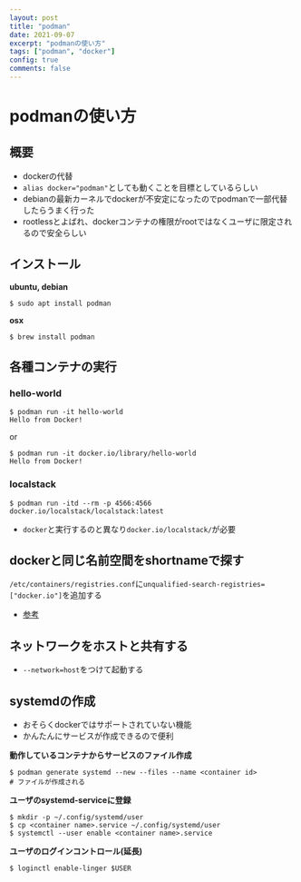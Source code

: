 ```yaml
---
layout: post
title: "podman"
date: 2021-09-07
excerpt: "podmanの使い方"
tags: ["podman", "docker"]
config: true
comments: false
---
```


# podmanの使い方

## 概要
 - dockerの代替
 - `alias docker="podman"`としても動くことを目標としているらしい
 - debianの最新カーネルでdockerが不安定になったのでpodmanで一部代替したらうまく行った
 - rootlessとよばれ、dockerコンテナの権限がrootではなくユーザに限定されるので安全らしい

## インストール

**ubuntu, debian**  

```console
$ sudo apt install podman
```

**osx**  

```console
$ brew install podman
```

## 各種コンテナの実行
### hello-world

```console
$ podman run -it hello-world
Hello from Docker!
```

or 

```console
$ podman run -it docker.io/library/hello-world
Hello from Docker!
```

### localstack

```console
$ podman run -itd --rm -p 4566:4566 docker.io/localstack/localstack:latest
```
 - `docker`と実行するのと異なり`docker.io/localstack/`が必要

## dockerと同じ名前空間をshortnameで探す
`/etc/containers/registries.conf`に`unqualified-search-registries=["docker.io"]`を追加する  
 - [参考](https://github.com/containers/podman/issues/9390)

## ネットワークをホストと共有する
 - `--network=host`をつけて起動する

## systemdの作成
 - おそらくdockerではサポートされていない機能
 - かんたんにサービスが作成できるので便利

**動作しているコンテナからサービスのファイル作成**  

```console
$ podman generate systemd --new --files --name <container id>
# ファイルが作成される
```

**ユーザのsystemd-serviceに登録**  

```console
$ mkdir -p ~/.config/systemd/user
$ cp <container name>.service ~/.config/systemd/user
$ systemctl --user enable <container name>.service
```

**ユーザのログインコントロール(延長)**  

```console
$ loginctl enable-linger $USER
```

